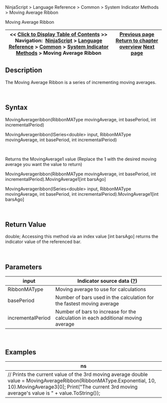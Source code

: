 ﻿


NinjaScript \> Language Reference \> Common \> System Indicator Methods \> Moving Average Ribbon






















Moving Average Ribbon







| \<\< [Click to Display Table of Contents](moving_average_ribbon.md) \>\> **Navigation:**     [NinjaScript](ninjascript.md) \> [Language Reference](language_reference_wip.md) \> [Common](common.md) \> [System Indicator Methods](indicators.md) \> Moving Average Ribbon | [Previous page](moving_average_convergence-divergence_macd.md) [Return to chapter overview](indicators.md) [Next page](net_change_display.md) |
| --- | --- |











## Description


The Moving Average Ribbon is a series of incrementing moving averages.


 


## Syntax


MovingAverageribbon(RibbonMAType movingAverage, int basePeriod, int incrementalPeriod)


MovingAverageribbon(ISeries\<double\> input, RibbonMAType movingAverage, int basePeriod, int incrementalPeriod)


 


Returns the MovingAverage1 value (Replace the 1 with the desired moving average you want the value to return)


MovingAverageribbon(RibbonMAType movingAverage, int basePeriod, int incrementalPeriod).MovingAverage1\[int barsAgo]


MovingAverageribbon(ISeries\<double\> input, RibbonMAType movingAverage, int basePeriod, int incrementalPeriod).MovingAverage1\[int barsAgo]


 


## Return Value


double; Accessing this method via an index value \[int barsAgo] returns the indicator value of the referenced bar.


 


## Parameters




| input | Indicator source data ([?](valid_input_data_for_indicator.md)) |
| --- | --- |
| RibbonMAType | Moving average to use for calculations |
| basePeriod | Number of bars used in the calculation for the fastest moving average |
| incrementalPeriod | Number of bars to increase for the calculation in each additional moving average |



 


## 


## Examples




| ns |
| --- |
| // Prints the current value of the 3rd moving average double value \= MovingAverageRibbon(RibbonMAType.Exponential, 10, 10).MovingAverage3\[0]; Print("The current 3rd moving average's value is " \+ value.ToString()); |









